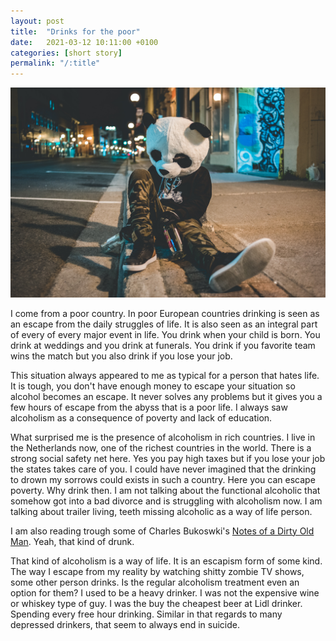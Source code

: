 ```yaml
---
layout: post
title:  "Drinks for the poor"
date:   2021-03-12 10:11:00 +0100
categories: [short story]
permalink: "/:title"
---
```


![Drunk on the street](assets/21_07-drinks-for-the-poor.jpg)

I come from a poor country. In poor European countries drinking is seen as an escape from the daily struggles of life. It is also seen as an integral part of every of every major event in life. You drink when your child is born. You drink at weddings and you drink at funerals. You drink if you favorite team wins the match but you also drink if you lose your job.

This situation always appeared to me as typical for a person that hates life. It is tough, you don't have enough money to escape your situation so alcohol becomes an escape. It never solves any problems but it gives you a few hours of escape from the abyss that is a poor life. I always saw alcoholism as a consequence of poverty and lack of education.

What surprised me is the presence of alcoholism in rich countries. I live in the Netherlands now, one of the richest countries in the world. There is a strong social safety net here. Yes you pay high taxes but if you lose your job the states takes care of you. I could have never imagined that the drinking to drown my sorrows could exists in such a country. Here you can escape poverty. Why drink then. I am not talking about the functional alcoholic that somehow got into a bad divorce and is struggling with alcoholism now. I am talking about trailer living, teeth missing alcoholic as a way of life person.

I am also reading trough some of Charles Bukoswki's [Notes of a Dirty Old Man](https://en.wikipedia.org/wiki/Notes_of_a_Dirty_Old_Man). Yeah, that kind of drunk.

That kind of alcoholism is a way of life. It is an escapism form of some kind. The way I escape from my reality by watching shitty zombie TV shows, some other person drinks. Is the regular alcoholism treatment even an option for them? I used to be a heavy drinker. I was not the expensive wine or whiskey type of guy. I was the buy the cheapest beer at Lidl drinker. Spending every free hour drinking. Similar in that regards to many depressed drinkers, that seem to always end in suicide.
